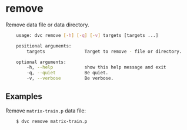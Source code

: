 # remove

Remove data file or data directory.

```sh
    usage: dvc remove [-h] [-q] [-v] targets [targets ...]

    positional arguments:
        targets               Target to remove - file or directory.

    optional arguments:
        -h, --help            show this help message and exit
        -q, --quiet           Be quiet.
        -v, --verbose         Be verbose.
```

## Examples

Remove `matrix-train.p` data file:

```sh
    $ dvc remove matrix-train.p
```
